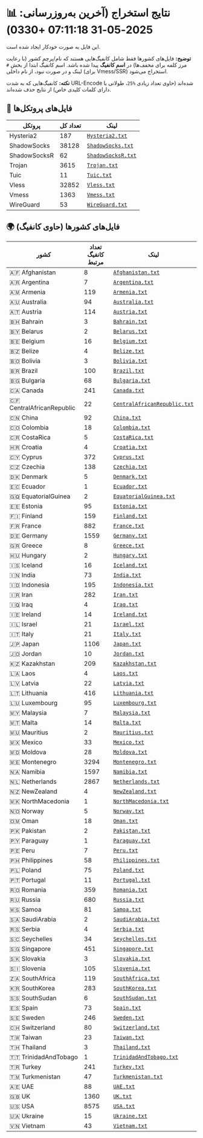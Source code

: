 # 📊 نتایج استخراج (آخرین به‌روزرسانی: 2025-05-31 07:11:18 +0330)

این فایل به صورت خودکار ایجاد شده است.

**توضیح:** فایل‌های کشورها فقط شامل کانفیگ‌هایی هستند که نام/پرچم کشور (با رعایت مرز کلمه برای مخفف‌ها) در **اسم کانفیگ** پیدا شده باشد. اسم کانفیگ ابتدا از بخش `#` لینک و در صورت نبود، از نام داخلی (برای Vmess/SSR) استخراج می‌شود.

**نکته:** کانفیگ‌هایی که به شدت URL-Encode شده‌اند (حاوی تعداد زیادی `%25`، طولانی یا دارای کلمات کلیدی خاص) از نتایج حذف شده‌اند.

## 📁 فایل‌های پروتکل‌ها

| پروتکل | تعداد کل | لینک |
|---|---|---|
| Hysteria2 | 187 | [`Hysteria2.txt`](https://raw.githubusercontent.com/10ium/ScrapeAndCategorize/refs/heads/main/output_configs/Hysteria2.txt) |
| ShadowSocks | 38128 | [`ShadowSocks.txt`](https://raw.githubusercontent.com/10ium/ScrapeAndCategorize/refs/heads/main/output_configs/ShadowSocks.txt) |
| ShadowSocksR | 62 | [`ShadowSocksR.txt`](https://raw.githubusercontent.com/10ium/ScrapeAndCategorize/refs/heads/main/output_configs/ShadowSocksR.txt) |
| Trojan | 3615 | [`Trojan.txt`](https://raw.githubusercontent.com/10ium/ScrapeAndCategorize/refs/heads/main/output_configs/Trojan.txt) |
| Tuic | 11 | [`Tuic.txt`](https://raw.githubusercontent.com/10ium/ScrapeAndCategorize/refs/heads/main/output_configs/Tuic.txt) |
| Vless | 32852 | [`Vless.txt`](https://raw.githubusercontent.com/10ium/ScrapeAndCategorize/refs/heads/main/output_configs/Vless.txt) |
| Vmess | 1363 | [`Vmess.txt`](https://raw.githubusercontent.com/10ium/ScrapeAndCategorize/refs/heads/main/output_configs/Vmess.txt) |
| WireGuard | 53 | [`WireGuard.txt`](https://raw.githubusercontent.com/10ium/ScrapeAndCategorize/refs/heads/main/output_configs/WireGuard.txt) |

## 🌍 فایل‌های کشورها (حاوی کانفیگ)

| کشور | تعداد کانفیگ مرتبط | لینک |
|---|---|---|
| 🇦🇫 Afghanistan | 8 | [`Afghanistan.txt`](https://raw.githubusercontent.com/10ium/ScrapeAndCategorize/refs/heads/main/output_configs/Afghanistan.txt) |
| 🇦🇷 Argentina | 7 | [`Argentina.txt`](https://raw.githubusercontent.com/10ium/ScrapeAndCategorize/refs/heads/main/output_configs/Argentina.txt) |
| 🇦🇲 Armenia | 119 | [`Armenia.txt`](https://raw.githubusercontent.com/10ium/ScrapeAndCategorize/refs/heads/main/output_configs/Armenia.txt) |
| 🇦🇺 Australia | 94 | [`Australia.txt`](https://raw.githubusercontent.com/10ium/ScrapeAndCategorize/refs/heads/main/output_configs/Australia.txt) |
| 🇦🇹 Austria | 114 | [`Austria.txt`](https://raw.githubusercontent.com/10ium/ScrapeAndCategorize/refs/heads/main/output_configs/Austria.txt) |
| 🇧🇭 Bahrain | 3 | [`Bahrain.txt`](https://raw.githubusercontent.com/10ium/ScrapeAndCategorize/refs/heads/main/output_configs/Bahrain.txt) |
| 🇧🇾 Belarus | 2 | [`Belarus.txt`](https://raw.githubusercontent.com/10ium/ScrapeAndCategorize/refs/heads/main/output_configs/Belarus.txt) |
| 🇧🇪 Belgium | 16 | [`Belgium.txt`](https://raw.githubusercontent.com/10ium/ScrapeAndCategorize/refs/heads/main/output_configs/Belgium.txt) |
| 🇧🇿 Belize | 4 | [`Belize.txt`](https://raw.githubusercontent.com/10ium/ScrapeAndCategorize/refs/heads/main/output_configs/Belize.txt) |
| 🇧🇴 Bolivia | 3 | [`Bolivia.txt`](https://raw.githubusercontent.com/10ium/ScrapeAndCategorize/refs/heads/main/output_configs/Bolivia.txt) |
| 🇧🇷 Brazil | 100 | [`Brazil.txt`](https://raw.githubusercontent.com/10ium/ScrapeAndCategorize/refs/heads/main/output_configs/Brazil.txt) |
| 🇧🇬 Bulgaria | 68 | [`Bulgaria.txt`](https://raw.githubusercontent.com/10ium/ScrapeAndCategorize/refs/heads/main/output_configs/Bulgaria.txt) |
| 🇨🇦 Canada | 241 | [`Canada.txt`](https://raw.githubusercontent.com/10ium/ScrapeAndCategorize/refs/heads/main/output_configs/Canada.txt) |
| 🇨🇫 CentralAfricanRepublic | 22 | [`CentralAfricanRepublic.txt`](https://raw.githubusercontent.com/10ium/ScrapeAndCategorize/refs/heads/main/output_configs/CentralAfricanRepublic.txt) |
| 🇨🇳 China | 92 | [`China.txt`](https://raw.githubusercontent.com/10ium/ScrapeAndCategorize/refs/heads/main/output_configs/China.txt) |
| 🇨🇴 Colombia | 18 | [`Colombia.txt`](https://raw.githubusercontent.com/10ium/ScrapeAndCategorize/refs/heads/main/output_configs/Colombia.txt) |
| 🇨🇷 CostaRica | 5 | [`CostaRica.txt`](https://raw.githubusercontent.com/10ium/ScrapeAndCategorize/refs/heads/main/output_configs/CostaRica.txt) |
| 🇭🇷 Croatia | 4 | [`Croatia.txt`](https://raw.githubusercontent.com/10ium/ScrapeAndCategorize/refs/heads/main/output_configs/Croatia.txt) |
| 🇨🇾 Cyprus | 372 | [`Cyprus.txt`](https://raw.githubusercontent.com/10ium/ScrapeAndCategorize/refs/heads/main/output_configs/Cyprus.txt) |
| 🇨🇿 Czechia | 138 | [`Czechia.txt`](https://raw.githubusercontent.com/10ium/ScrapeAndCategorize/refs/heads/main/output_configs/Czechia.txt) |
| 🇩🇰 Denmark | 5 | [`Denmark.txt`](https://raw.githubusercontent.com/10ium/ScrapeAndCategorize/refs/heads/main/output_configs/Denmark.txt) |
| 🇪🇨 Ecuador | 1 | [`Ecuador.txt`](https://raw.githubusercontent.com/10ium/ScrapeAndCategorize/refs/heads/main/output_configs/Ecuador.txt) |
| 🇬🇶 EquatorialGuinea | 2 | [`EquatorialGuinea.txt`](https://raw.githubusercontent.com/10ium/ScrapeAndCategorize/refs/heads/main/output_configs/EquatorialGuinea.txt) |
| 🇪🇪 Estonia | 95 | [`Estonia.txt`](https://raw.githubusercontent.com/10ium/ScrapeAndCategorize/refs/heads/main/output_configs/Estonia.txt) |
| 🇫🇮 Finland | 159 | [`Finland.txt`](https://raw.githubusercontent.com/10ium/ScrapeAndCategorize/refs/heads/main/output_configs/Finland.txt) |
| 🇫🇷 France | 882 | [`France.txt`](https://raw.githubusercontent.com/10ium/ScrapeAndCategorize/refs/heads/main/output_configs/France.txt) |
| 🇩🇪 Germany | 1559 | [`Germany.txt`](https://raw.githubusercontent.com/10ium/ScrapeAndCategorize/refs/heads/main/output_configs/Germany.txt) |
| 🇬🇷 Greece | 8 | [`Greece.txt`](https://raw.githubusercontent.com/10ium/ScrapeAndCategorize/refs/heads/main/output_configs/Greece.txt) |
| 🇭🇺 Hungary | 2 | [`Hungary.txt`](https://raw.githubusercontent.com/10ium/ScrapeAndCategorize/refs/heads/main/output_configs/Hungary.txt) |
| 🇮🇸 Iceland | 16 | [`Iceland.txt`](https://raw.githubusercontent.com/10ium/ScrapeAndCategorize/refs/heads/main/output_configs/Iceland.txt) |
| 🇮🇳 India | 73 | [`India.txt`](https://raw.githubusercontent.com/10ium/ScrapeAndCategorize/refs/heads/main/output_configs/India.txt) |
| 🇮🇩 Indonesia | 195 | [`Indonesia.txt`](https://raw.githubusercontent.com/10ium/ScrapeAndCategorize/refs/heads/main/output_configs/Indonesia.txt) |
| 🇮🇷 Iran | 282 | [`Iran.txt`](https://raw.githubusercontent.com/10ium/ScrapeAndCategorize/refs/heads/main/output_configs/Iran.txt) |
| 🇮🇶 Iraq | 4 | [`Iraq.txt`](https://raw.githubusercontent.com/10ium/ScrapeAndCategorize/refs/heads/main/output_configs/Iraq.txt) |
| 🇮🇪 Ireland | 14 | [`Ireland.txt`](https://raw.githubusercontent.com/10ium/ScrapeAndCategorize/refs/heads/main/output_configs/Ireland.txt) |
| 🇮🇱 Israel | 21 | [`Israel.txt`](https://raw.githubusercontent.com/10ium/ScrapeAndCategorize/refs/heads/main/output_configs/Israel.txt) |
| 🇮🇹 Italy | 21 | [`Italy.txt`](https://raw.githubusercontent.com/10ium/ScrapeAndCategorize/refs/heads/main/output_configs/Italy.txt) |
| 🇯🇵 Japan | 1106 | [`Japan.txt`](https://raw.githubusercontent.com/10ium/ScrapeAndCategorize/refs/heads/main/output_configs/Japan.txt) |
| 🇯🇴 Jordan | 10 | [`Jordan.txt`](https://raw.githubusercontent.com/10ium/ScrapeAndCategorize/refs/heads/main/output_configs/Jordan.txt) |
| 🇰🇿 Kazakhstan | 209 | [`Kazakhstan.txt`](https://raw.githubusercontent.com/10ium/ScrapeAndCategorize/refs/heads/main/output_configs/Kazakhstan.txt) |
| 🇱🇦 Laos | 4 | [`Laos.txt`](https://raw.githubusercontent.com/10ium/ScrapeAndCategorize/refs/heads/main/output_configs/Laos.txt) |
| 🇱🇻 Latvia | 22 | [`Latvia.txt`](https://raw.githubusercontent.com/10ium/ScrapeAndCategorize/refs/heads/main/output_configs/Latvia.txt) |
| 🇱🇹 Lithuania | 416 | [`Lithuania.txt`](https://raw.githubusercontent.com/10ium/ScrapeAndCategorize/refs/heads/main/output_configs/Lithuania.txt) |
| 🇱🇺 Luxembourg | 95 | [`Luxembourg.txt`](https://raw.githubusercontent.com/10ium/ScrapeAndCategorize/refs/heads/main/output_configs/Luxembourg.txt) |
| 🇲🇾 Malaysia | 7 | [`Malaysia.txt`](https://raw.githubusercontent.com/10ium/ScrapeAndCategorize/refs/heads/main/output_configs/Malaysia.txt) |
| 🇲🇹 Malta | 14 | [`Malta.txt`](https://raw.githubusercontent.com/10ium/ScrapeAndCategorize/refs/heads/main/output_configs/Malta.txt) |
| 🇲🇺 Mauritius | 2 | [`Mauritius.txt`](https://raw.githubusercontent.com/10ium/ScrapeAndCategorize/refs/heads/main/output_configs/Mauritius.txt) |
| 🇲🇽 Mexico | 33 | [`Mexico.txt`](https://raw.githubusercontent.com/10ium/ScrapeAndCategorize/refs/heads/main/output_configs/Mexico.txt) |
| 🇲🇩 Moldova | 28 | [`Moldova.txt`](https://raw.githubusercontent.com/10ium/ScrapeAndCategorize/refs/heads/main/output_configs/Moldova.txt) |
| 🇲🇪 Montenegro | 3294 | [`Montenegro.txt`](https://raw.githubusercontent.com/10ium/ScrapeAndCategorize/refs/heads/main/output_configs/Montenegro.txt) |
| 🇳🇦 Namibia | 1597 | [`Namibia.txt`](https://raw.githubusercontent.com/10ium/ScrapeAndCategorize/refs/heads/main/output_configs/Namibia.txt) |
| 🇳🇱 Netherlands | 2867 | [`Netherlands.txt`](https://raw.githubusercontent.com/10ium/ScrapeAndCategorize/refs/heads/main/output_configs/Netherlands.txt) |
| 🇳🇿 NewZealand | 4 | [`NewZealand.txt`](https://raw.githubusercontent.com/10ium/ScrapeAndCategorize/refs/heads/main/output_configs/NewZealand.txt) |
| 🇲🇰 NorthMacedonia | 1 | [`NorthMacedonia.txt`](https://raw.githubusercontent.com/10ium/ScrapeAndCategorize/refs/heads/main/output_configs/NorthMacedonia.txt) |
| 🇳🇴 Norway | 5 | [`Norway.txt`](https://raw.githubusercontent.com/10ium/ScrapeAndCategorize/refs/heads/main/output_configs/Norway.txt) |
| 🇴🇲 Oman | 18 | [`Oman.txt`](https://raw.githubusercontent.com/10ium/ScrapeAndCategorize/refs/heads/main/output_configs/Oman.txt) |
| 🇵🇰 Pakistan | 2 | [`Pakistan.txt`](https://raw.githubusercontent.com/10ium/ScrapeAndCategorize/refs/heads/main/output_configs/Pakistan.txt) |
| 🇵🇾 Paraguay | 1 | [`Paraguay.txt`](https://raw.githubusercontent.com/10ium/ScrapeAndCategorize/refs/heads/main/output_configs/Paraguay.txt) |
| 🇵🇪 Peru | 7 | [`Peru.txt`](https://raw.githubusercontent.com/10ium/ScrapeAndCategorize/refs/heads/main/output_configs/Peru.txt) |
| 🇵🇭 Philippines | 58 | [`Philippines.txt`](https://raw.githubusercontent.com/10ium/ScrapeAndCategorize/refs/heads/main/output_configs/Philippines.txt) |
| 🇵🇱 Poland | 75 | [`Poland.txt`](https://raw.githubusercontent.com/10ium/ScrapeAndCategorize/refs/heads/main/output_configs/Poland.txt) |
| 🇵🇹 Portugal | 11 | [`Portugal.txt`](https://raw.githubusercontent.com/10ium/ScrapeAndCategorize/refs/heads/main/output_configs/Portugal.txt) |
| 🇷🇴 Romania | 359 | [`Romania.txt`](https://raw.githubusercontent.com/10ium/ScrapeAndCategorize/refs/heads/main/output_configs/Romania.txt) |
| 🇷🇺 Russia | 680 | [`Russia.txt`](https://raw.githubusercontent.com/10ium/ScrapeAndCategorize/refs/heads/main/output_configs/Russia.txt) |
| 🇼🇸 Samoa | 81 | [`Samoa.txt`](https://raw.githubusercontent.com/10ium/ScrapeAndCategorize/refs/heads/main/output_configs/Samoa.txt) |
| 🇸🇦 SaudiArabia | 2 | [`SaudiArabia.txt`](https://raw.githubusercontent.com/10ium/ScrapeAndCategorize/refs/heads/main/output_configs/SaudiArabia.txt) |
| 🇷🇸 Serbia | 4 | [`Serbia.txt`](https://raw.githubusercontent.com/10ium/ScrapeAndCategorize/refs/heads/main/output_configs/Serbia.txt) |
| 🇸🇨 Seychelles | 34 | [`Seychelles.txt`](https://raw.githubusercontent.com/10ium/ScrapeAndCategorize/refs/heads/main/output_configs/Seychelles.txt) |
| 🇸🇬 Singapore | 451 | [`Singapore.txt`](https://raw.githubusercontent.com/10ium/ScrapeAndCategorize/refs/heads/main/output_configs/Singapore.txt) |
| 🇸🇰 Slovakia | 3 | [`Slovakia.txt`](https://raw.githubusercontent.com/10ium/ScrapeAndCategorize/refs/heads/main/output_configs/Slovakia.txt) |
| 🇸🇮 Slovenia | 105 | [`Slovenia.txt`](https://raw.githubusercontent.com/10ium/ScrapeAndCategorize/refs/heads/main/output_configs/Slovenia.txt) |
| 🇿🇦 SouthAfrica | 119 | [`SouthAfrica.txt`](https://raw.githubusercontent.com/10ium/ScrapeAndCategorize/refs/heads/main/output_configs/SouthAfrica.txt) |
| 🇰🇷 SouthKorea | 283 | [`SouthKorea.txt`](https://raw.githubusercontent.com/10ium/ScrapeAndCategorize/refs/heads/main/output_configs/SouthKorea.txt) |
| 🇸🇸 SouthSudan | 6 | [`SouthSudan.txt`](https://raw.githubusercontent.com/10ium/ScrapeAndCategorize/refs/heads/main/output_configs/SouthSudan.txt) |
| 🇪🇸 Spain | 73 | [`Spain.txt`](https://raw.githubusercontent.com/10ium/ScrapeAndCategorize/refs/heads/main/output_configs/Spain.txt) |
| 🇸🇪 Sweden | 246 | [`Sweden.txt`](https://raw.githubusercontent.com/10ium/ScrapeAndCategorize/refs/heads/main/output_configs/Sweden.txt) |
| 🇨🇭 Switzerland | 80 | [`Switzerland.txt`](https://raw.githubusercontent.com/10ium/ScrapeAndCategorize/refs/heads/main/output_configs/Switzerland.txt) |
| 🇹🇼 Taiwan | 23 | [`Taiwan.txt`](https://raw.githubusercontent.com/10ium/ScrapeAndCategorize/refs/heads/main/output_configs/Taiwan.txt) |
| 🇹🇭 Thailand | 3 | [`Thailand.txt`](https://raw.githubusercontent.com/10ium/ScrapeAndCategorize/refs/heads/main/output_configs/Thailand.txt) |
| 🇹🇹 TrinidadAndTobago | 1 | [`TrinidadAndTobago.txt`](https://raw.githubusercontent.com/10ium/ScrapeAndCategorize/refs/heads/main/output_configs/TrinidadAndTobago.txt) |
| 🇹🇷 Turkey | 241 | [`Turkey.txt`](https://raw.githubusercontent.com/10ium/ScrapeAndCategorize/refs/heads/main/output_configs/Turkey.txt) |
| 🇹🇲 Turkmenistan | 47 | [`Turkmenistan.txt`](https://raw.githubusercontent.com/10ium/ScrapeAndCategorize/refs/heads/main/output_configs/Turkmenistan.txt) |
| 🇦🇪 UAE | 88 | [`UAE.txt`](https://raw.githubusercontent.com/10ium/ScrapeAndCategorize/refs/heads/main/output_configs/UAE.txt) |
| 🇬🇧 UK | 1360 | [`UK.txt`](https://raw.githubusercontent.com/10ium/ScrapeAndCategorize/refs/heads/main/output_configs/UK.txt) |
| 🇺🇸 USA | 8575 | [`USA.txt`](https://raw.githubusercontent.com/10ium/ScrapeAndCategorize/refs/heads/main/output_configs/USA.txt) |
| 🇺🇦 Ukraine | 15 | [`Ukraine.txt`](https://raw.githubusercontent.com/10ium/ScrapeAndCategorize/refs/heads/main/output_configs/Ukraine.txt) |
| 🇻🇳 Vietnam | 43 | [`Vietnam.txt`](https://raw.githubusercontent.com/10ium/ScrapeAndCategorize/refs/heads/main/output_configs/Vietnam.txt) |

